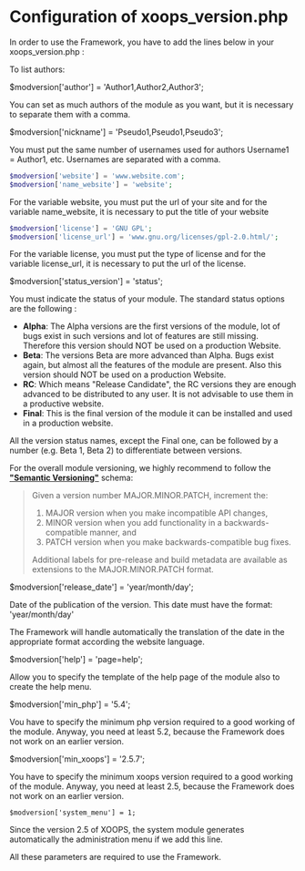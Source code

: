 # Configuration of xoops\_version.php

In order to use the Framework, you have to add the lines below in your xoops\_version.php :

To list authors:

$modversion\['author'\] = 'Author1,Author2,Author3';

You can set as much authors of the module as you want, but it is necessary to separate them with a comma.

$modversion\['nickname'\] = 'Pseudo1,Pseudo1,Pseudo3';

You must put the same number of usernames used for authors Username1 = Author1, etc. Usernames are separated with a comma.

```php
$modversion['website'] = 'www.website.com'; 
$modversion['name_website'] = 'website';
```

For the variable website, you must put the url of your site and for the variable name\_website, it is necessary to put the title of your website

```php
$modversion['license'] = 'GNU GPL'; 
$modversion['license_url'] = 'www.gnu.org/licenses/gpl-2.0.html/';
```

For the variable license, you must put the type of license and for the variable license\_url, it is necessary to put the url of the license.

$modversion\['status\_version'\] = 'status';

You must indicate the status of your module. The standard status options are the following :

* **Alpha**: The Alpha versions are the first versions of the module, lot of bugs exist in such versions and lot of features are still missing. Therefore this version should NOT be used on a production Website. 
* **Beta**: The versions Beta are more advanced than Alpha. Bugs exist again, but almost all the features of the module are present. Also this version should NOT be used on a production Website. 
* **RC**: Which means "Release Candidate", the RC versions they are enough advanced to be distributed to any user. It is not advisable to use them in a productive website. 
* **Final**: This is the final version of the module it can be installed and used in a production website. 

All the version status names, except the Final one, can be followed by a number \(e.g. Beta 1, Beta 2\) to differentiate between versions.

For the overall module versioning, we highly recommend to follow the [**"Semantic Versioning"**](http://semver.org/) schema:

> Given a version number MAJOR.MINOR.PATCH, increment the:
>
> 1. MAJOR version when you make incompatible API changes,
> 2. MINOR version when you add functionality in a backwards-compatible manner, and
> 3. PATCH version when you make backwards-compatible bug fixes.
>
> Additional labels for pre-release and build metadata are available as extensions to the MAJOR.MINOR.PATCH format.

$modversion\['release\_date'\] = 'year/month/day';

Date of the publication of the version. This date must have the format: 'year/month/day'

The Framework will handle automatically the translation of the date in the appropriate format according the website language.

$modversion\['help'\] = 'page=help';

Allow you to specify the template of the help page of the module also to create the help menu.

$modversion\['min\_php'\] = '5.4';

Vou have to specify the minimum php version required to a good working of the module. Anyway, you need at least 5.2, because the Framework does not work on an earlier version.

$modversion\['min\_xoops'\] = '2.5.7';

You have to specify the minimum xoops version required to a good working of the module. Anyway, you need at least 2.5, because the Framework does not work on an earlier version.

`$modversion['system_menu'] = 1;`

Since the version 2.5 of XOOPS, the system module generates automatically the administration menu if we add this line.

All these parameters are required to use the Framework.


